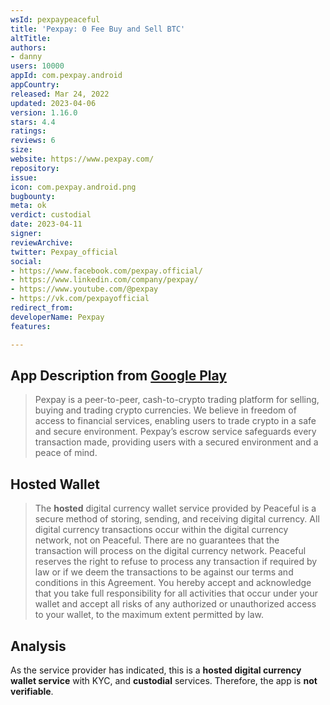 ```yaml
---
wsId: pexpaypeaceful
title: 'Pexpay: 0 Fee Buy and Sell BTC'
altTitle: 
authors:
- danny
users: 10000
appId: com.pexpay.android
appCountry: 
released: Mar 24, 2022
updated: 2023-04-06
version: 1.16.0
stars: 4.4
ratings: 
reviews: 6
size: 
website: https://www.pexpay.com/
repository: 
issue: 
icon: com.pexpay.android.png
bugbounty: 
meta: ok
verdict: custodial
date: 2023-04-11
signer: 
reviewArchive: 
twitter: Pexpay_official
social:
- https://www.facebook.com/pexpay.official/
- https://www.linkedin.com/company/pexpay/
- https://www.youtube.com/@pexpay
- https://vk.com/pexpayofficial
redirect_from: 
developerName: Pexpay
features: 

---
```


## App Description from [Google Play](https://play.google.com/store/apps/details?id=com.pexpay.android)

> Pexpay is a peer-to-peer, cash-to-crypto trading platform for selling, buying and trading crypto currencies. We believe in freedom of access to financial services, enabling users to trade crypto in a safe and secure environment.
Pexpay’s escrow service safeguards every transaction made, providing users with a secured environment and a peace of mind.

## Hosted Wallet 

> The **hosted** digital currency wallet service provided by Peaceful is a secure method of storing, sending, and receiving digital currency. All digital currency transactions occur within the digital currency network, not on Peaceful. There are no guarantees that the transaction will process on the digital currency network. Peaceful reserves the right to refuse to process any transaction if required by law or if we deem the transactions to be against our terms and conditions in this Agreement. You hereby accept and acknowledge that you take full responsibility for all activities that occur under your wallet and accept all risks of any authorized or unauthorized access to your wallet, to the maximum extent permitted by law.

## Analysis 

As the service provider has indicated, this is a **hosted digital currency wallet service** with KYC, and **custodial** services. Therefore, the app is **not verifiable**.


